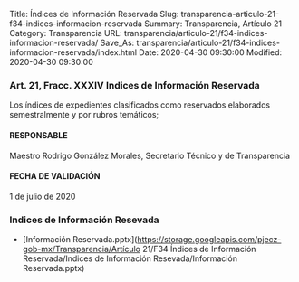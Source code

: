 Title: Índices de Información Reservada
Slug: transparencia-articulo-21-f34-indices-informacion-reservada
Summary: Transparencia, Artículo 21
Category: Transparencia
URL: transparencia/articulo-21/f34-indices-informacion-reservada/
Save_As: transparencia/articulo-21/f34-indices-informacion-reservada/index.html
Date: 2020-04-30 09:30:00
Modified: 2020-04-30 09:30:00


### Art. 21, Fracc. XXXIV Indices de Información Reservada

Los índices de expedientes clasificados como reservados elaborados semestralmente y por rubros temáticos;

#### RESPONSABLE

Maestro Rodrigo González Morales, Secretario Técnico y de Transparencia

#### FECHA DE VALIDACIÓN

1 de julio de 2020


### Indices de Información Resevada


* [Información Reservada.pptx](https://storage.googleapis.com/pjecz-gob-mx/Transparencia/Artículo 21/F34 Índices de Información Reservada/Indices de Información Resevada/Información Reservada.pptx)


